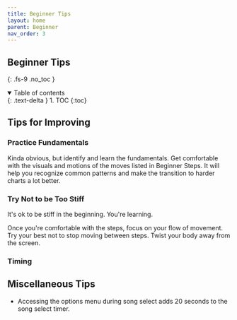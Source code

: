```yaml
---
title: Beginner Tips
layout: home
parent: Beginner
nav_order: 3
---
```

## Beginner Tips
{: .fs-9 .no_toc }

<details open markdown="block">
  <summary>
    Table of contents
  </summary>
  {: .text-delta }
1. TOC
{:toc}
</details>

## Tips for Improving

### Practice Fundamentals

Kinda obvious, but identify and learn the fundamentals. Get comfortable with the visuals and motions of the moves listed in Beginner Steps. It will help you recognize common patterns and make the transition to harder charts a lot better.

### Try Not to be Too Stiff

It's ok to be stiff in the beginning. You're learning.

Once you're comfortable with the steps, focus on your flow of movement. Try your best not to stop moving between steps. Twist your body away from the screen.

### Timing

## Miscellaneous Tips
- Accessing the options menu during song select adds 20 seconds to the song select timer.
